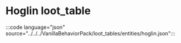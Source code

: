 # Hoglin loot_table
 
:::code language="json" source="../../../VanillaBehaviorPack/loot_tables/entities/hoglin.json":::